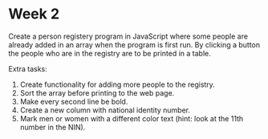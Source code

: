 # Week 2

Create a person registery program in JavaScript where some people are already added in an array when the program is first run.
By clicking a button the people who are in the registry are to be printed in a table.

Extra tasks:

1. Create functionality for adding more people to the registry.
2. Sort the array before printing to the web page.
3. Make every second line be bold.
4. Create a new column with national identity number.
5. Mark men or women with a different color text (hint: look at the 11th number in the NIN).
